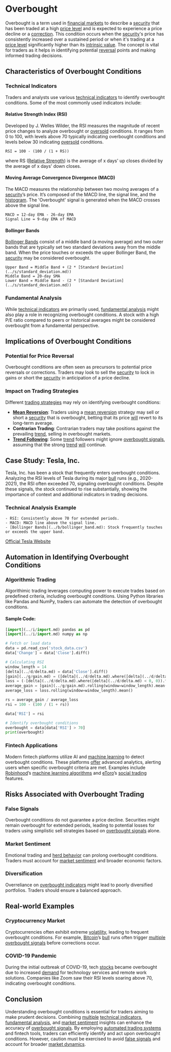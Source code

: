 # Overbought

Overbought is a term used in [financial markets](../f/financial_market.md) to describe a [security](../s/security.md) that has been traded at a high [price level](../p/price_level.md) and is expected to experience a price decline or a [correction](../c/correction.md). This condition occurs when the [security](../s/security.md)'s price has consistently increased over a sustained period or when it's trading at a [price level](../p/price_level.md) significantly higher than its [intrinsic value](../i/intrinsic_value.md). The concept is vital for traders as it helps in identifying potential [reversal](../r/reversal.md) points and making informed trading decisions. 

## Characteristics of Overbought Conditions

### Technical Indicators
Traders and analysts use various [technical indicators](../t/technical_indicator.md) to identify overbought conditions. Some of the most commonly used indicators include:

#### Relative Strength Index (RSI)
Developed by J. Welles Wilder, the RSI measures the magnitude of recent price changes to analyze overbought or [oversold](../o/oversold.md) conditions. It ranges from 0 to 100, with levels above 70 typically indicating overbought conditions and levels below 30 indicating [oversold](../o/oversold.md) conditions.
```
RSI = 100 - (100 / (1 + RS))
```
where RS ([Relative Strength](../r/relative_strength.md)) is the average of x days' up closes divided by the average of x days' down closes.

#### Moving Average Convergence Divergence (MACD)
The MACD measures the relationship between two moving averages of a [security](../s/security.md)’s price. It’s composed of the MACD line, the signal line, and the [histogram](../h/histogram.md). The 'Overbought' signal is generated when the MACD crosses above the signal line.
```
MACD = 12-day EMA - 26-day EMA 
Signal Line = 9-day EMA of MACD
```

#### Bollinger Bands
[Bollinger Bands](../b/bollinger_band.md) consist of a middle band (a moving average) and two outer bands that are typically set two standard deviations away from the middle band. When the price touches or exceeds the upper Bollinger Band, the [security](../s/security.md) may be considered overbought.
```
Upper Band = Middle Band + (2 * [Standard Deviation](../s/standard_deviation.md))
Middle Band = 20-day SMA 
Lower Band = Middle Band - (2 * [Standard Deviation](../s/standard_deviation.md))
```

### Fundamental Analysis
While [technical indicators](../t/technical_indicator.md) are primarily used, [fundamental analysis](../f/fundamental_analysis.md) might also play a role in recognizing overbought conditions. A stock with a high P/E ratio compared to peers or historical averages might be considered overbought from a fundamental perspective.

## Implications of Overbought Conditions

### Potential for Price Reversal
Overbought conditions are often seen as precursors to potential price reversals or corrections. Traders may look to sell the [security](../s/security.md) to lock in gains or short the [security](../s/security.md) in anticipation of a price decline.

### Impact on Trading Strategies
Different [trading strategies](../t/trading_strategies.md) may rely on identifying overbought conditions:

- **[Mean Reversion](../m/mean_reversion.md)**: Traders using a [mean reversion](../m/mean_reversion.md) strategy may sell or short a [security](../s/security.md) that is overbought, betting that its price [will](../w/will.md) revert to its long-term average.
- **Contrarian Trading**: Contrarian traders may take positions against the prevailing [trend](../t/trend.md), selling in overbought markets.
- **[Trend Following](../t/trend_following.md)**: Some [trend](../t/trend.md) followers might ignore [overbought signals](../o/overbought_signals.md), assuming that the strong [trend](../t/trend.md) [will](../w/will.md) continue.

## Case Study: Tesla, Inc.

Tesla, Inc. has been a stock that frequently enters overbought conditions. Analyzing the RSI levels of Tesla during its major [bull](../b/bull.md) runs (e.g., 2020-2021), the RSI often exceeded 70, signaling overbought conditions. Despite these signals, the stock continued to rise substantially, showing the importance of context and additional indicators in trading decisions.

### Technical Analysis Example
```
- RSI: Consistently above 70 for extended periods.
- MACD: MACD line above the signal line.
- [Bollinger Bands](../b/bollinger_band.md): Stock frequently touches or exceeds the upper band.
```

[Official Tesla Website](https://www.tesla.com)

## Automation in Identifying Overbought Conditions

### Algorithmic Trading
Algorithimic trading leverages computing power to execute trades based on predefined criteria, including overbought conditions. Using Python libraries like Pandas and NumPy, traders can automate the detection of overbought conditions.

#### Sample Code:
```python
[import](../i/import.md) pandas as pd
[import](../i/import.md) numpy as np

# Fetch or load data
data = pd.read_csv('stock_data.csv')
data['Change'] = data['Close'].diff()

# Calculating RSI
window_length = 14
[delta](../d/delta.md) = data['Close'].diff()
[gain](../g/gain.md) = ([delta](../d/delta.md).where([delta](../d/delta.md) > 0, 0)).fillna(0)
loss = (-[delta](../d/delta.md).where([delta](../d/delta.md) < 0, 0)).fillna(0)
average_gain = [gain](../g/gain.md).rolling(window=window_length).mean()
average_loss = loss.rolling(window=window_length).mean()

rs = average_gain / average_loss
rsi = 100 - (100 / (1 + rs))

data['RSI'] = rsi

# Identify overbought conditions
overbought = data[data['RSI'] > 70]
print(overbought)
```

### Fintech Applications
Modern fintech platforms utilize AI and [machine learning](../m/machine_learning.md) to detect overbought conditions. These platforms [offer](../o/offer.md) advanced analytics, alerting users when specific overbought criteria are met. Examples include [Robinhood](../r/robinhood.md)’s [machine learning algorithms](../m/machine_learning_algorithms_in_trading.md) and [eToro](../e/etoro.md)’s [social trading](../s/social_trading.md) features.

## Risks Associated with Overbought Trading

### False Signals
Overbought conditions do not guarantee a price decline. Securities might remain overbought for extended periods, leading to potential losses for traders using simplistic sell strategies based on [overbought signals](../o/overbought_signals.md) alone.

### Market Sentiment
Emotional trading and [herd behavior](../h/herd_behavior_in_trading.md) can prolong overbought conditions. Traders must account for [market sentiment](../m/market_sentiment.md) and broader economic factors.

### Diversification
Overreliance on [overbought indicators](../o/overbought_indicators.md) might lead to poorly diversified portfolios. Traders should ensure a balanced approach.

## Real-world Examples

### Cryptocurrency Market
Cryptocurrencies often exhibit extreme [volatility](../v/volatility.md), leading to frequent overbought conditions. For example, [Bitcoin](../b/bitcoin.md)’s [bull](../b/bull.md) runs often trigger [multiple](../m/multiple.md) [overbought signals](../o/overbought_signals.md) before corrections occur.

### COVID-19 Pandemic
During the initial outbreak of COVID-19, tech [stocks](../s/stock.md) became overbought due to increased [demand](../d/demand.md) for technology services and remote work solutions. Companies like Zoom saw their RSI levels soaring above 70, indicating overbought conditions.

## Conclusion

Understanding overbought conditions is essential for traders aiming to make prudent decisions. Combining [multiple](../m/multiple.md) [technical indicators](../t/technical_indicator.md), [fundamental analysis](../f/fundamental_analysis.md), and [market sentiment](../m/market_sentiment.md) insights can enhance the accuracy of [overbought signals](../o/overbought_signals.md). By employing [automated trading systems](../a/automated_trading_systems.md) and fintech tools, traders can efficiently identify and act upon overbought conditions. However, caution must be exercised to avoid [false signals](../f/false_signals_in_trading.md) and account for broader [market dynamics](../m/market_dynamics.md).
